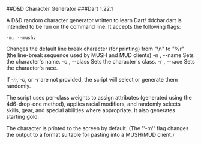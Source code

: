 ##D&D Character Generator
###Dart 1.22.1

A D&D random character generator written to learn Dart! ddchar.dart is intended to be run on the command line. It accepts the following flags:

    -m, --mush:
  Changes the default line break character (for printing)
  from "\n" to "%r" (the line-break sequence used by MUSH and MUD clients)
    -n <name>, --name <name>
  Sets the character's name.
    -c <class>, --class <class>
  Sets the character's class.
    -r <race>, --race <race>
  Sets the character's race.

If *-n*, *-c*, or *-r* are not provided, the script will select or generate them randomly.

The script uses per-class weights to assign attributes (generated using the 4d6-drop-one method), applies racial modifiers, and randomly selects skills, gear, and special abilities where appropriate. It also generates starting gold.

The character is printed to the screen by default. (The ''-m'' flag changes the output to a format suitable for pasting into a MUSH/MUD client.)
